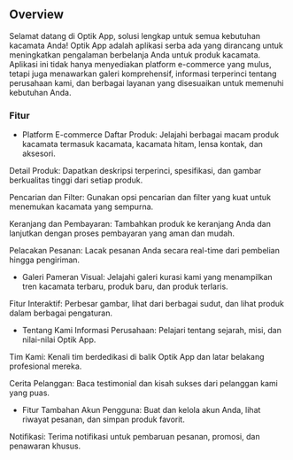 ## Overview

Selamat datang di Optik App, solusi lengkap untuk semua kebutuhan kacamata Anda! Optik App adalah aplikasi serba ada yang dirancang untuk meningkatkan pengalaman berbelanja Anda untuk produk kacamata. Aplikasi ini tidak hanya menyediakan platform e-commerce yang mulus, tetapi juga menawarkan galeri komprehensif, informasi terperinci tentang perusahaan kami, dan berbagai layanan yang disesuaikan untuk memenuhi kebutuhan Anda.

### Fitur

- Platform E-commerce
Daftar Produk: Jelajahi berbagai macam produk kacamata termasuk kacamata, kacamata hitam, lensa kontak, dan aksesori.

Detail Produk: Dapatkan deskripsi terperinci, spesifikasi, dan gambar berkualitas tinggi dari setiap produk.

Pencarian dan Filter: Gunakan opsi pencarian dan filter yang kuat untuk menemukan kacamata yang sempurna.

Keranjang dan Pembayaran: Tambahkan produk ke keranjang Anda dan lanjutkan dengan proses pembayaran yang aman dan mudah.

Pelacakan Pesanan: Lacak pesanan Anda secara real-time dari pembelian hingga pengiriman.

- Galeri
Pameran Visual: Jelajahi galeri kurasi kami yang menampilkan tren kacamata terbaru, produk baru, dan produk terlaris.

Fitur Interaktif: Perbesar gambar, lihat dari berbagai sudut, dan lihat produk dalam berbagai pengaturan.

- Tentang Kami
Informasi Perusahaan: Pelajari tentang sejarah, misi, dan nilai-nilai Optik App.

Tim Kami: Kenali tim berdedikasi di balik Optik App dan latar belakang profesional mereka.

Cerita Pelanggan: Baca testimonial dan kisah sukses dari pelanggan kami yang puas.

- Fitur Tambahan
Akun Pengguna: Buat dan kelola akun Anda, lihat riwayat pesanan, dan simpan produk favorit.

Notifikasi: Terima notifikasi untuk pembaruan pesanan, promosi, dan penawaran khusus.
